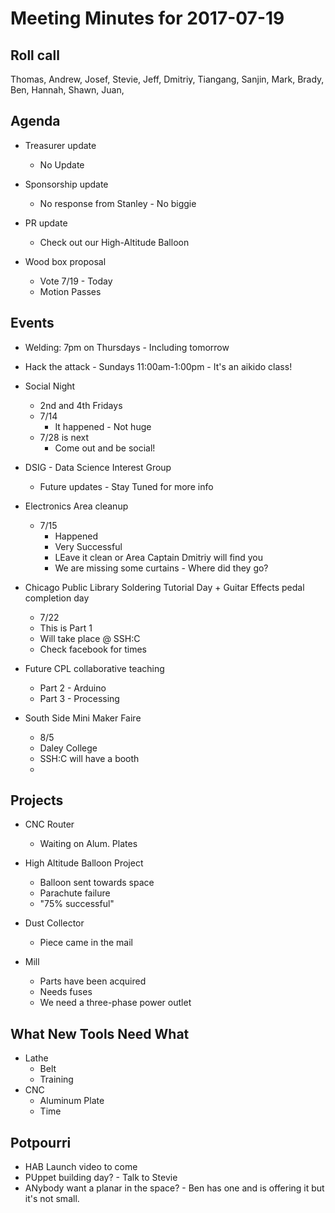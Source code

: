 Meeting Minutes for 2017-07-19
==============================


Roll call
---------
Thomas, Andrew, Josef, Stevie, Jeff, Dmitriy, Tiangang, Sanjin, Mark, Brady, Ben, Hannah, Shawn, Juan, 

Agenda
------
- Treasurer update
  - No Update

- Sponsorship update
  - No response from Stanley - No biggie

- PR update
  - Check out our High-Altitude Balloon 

- Wood box proposal
  - Vote 7/19 - Today
  - Motion Passes

Events
------
- Welding: 7pm on Thursdays - Including tomorrow   
- Hack the attack - Sundays 11:00am-1:00pm - It's an aikido class!

- Social Night
  - 2nd and 4th Fridays
  - 7/14 
    - It happened - Not huge
  - 7/28 is next
    - Come out and be social!


- DSIG - Data Science Interest Group
  - Future updates - Stay Tuned for more info

- Electronics Area cleanup
  - 7/15
    - Happened
    - Very Successful
    - LEave it clean or Area Captain Dmitriy will find you
    - We are missing some curtains - Where did they go?

- Chicago Public Library Soldering Tutorial Day + Guitar Effects pedal completion day
  - 7/22
  - This is Part 1
  - Will take place @ SSH:C
  - Check facebook for times

- Future CPL collaborative teaching
  - Part 2 - Arduino
  - Part 3 - Processing

- South Side Mini Maker Faire
  - 8/5
  - Daley College
  - SSH:C will have a booth
  - 

Projects
--------
- CNC Router
  - Waiting on Alum. Plates

- High Altitude Balloon Project
  - Balloon sent towards space
  - Parachute failure
  - "75% successful"
 
- Dust Collector
  - Piece came in the mail

- Mill
  - Parts have been acquired
  - Needs fuses
  - We need a three-phase power outlet
  

What New Tools Need What
-----------------------
  - Lathe
    - Belt
    - Training
  - CNC
    - Aluminum Plate
    - Time

Potpourri
---------
 - HAB Launch video to come
 - PUppet building day? - Talk to Stevie
 - ANybody want a planar in the space? - Ben has one and is offering it but it's not small.























